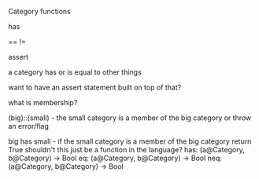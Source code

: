 Category functions

has

==
!=

assert

a category has or is equal to other things

want to have an assert statement built on top of that?

what is membership?

(big)::(small) - the small category is a member of the big category or throw an error/flag

big has small - if the small category is a member of the big category return True
    shouldn't this just be a function in the language?
    has: (a@Category, b@Category) -> Bool
    eq: (a@Category, b@Category) -> Bool
    neq: (a@Category, b@Category) -> Bool